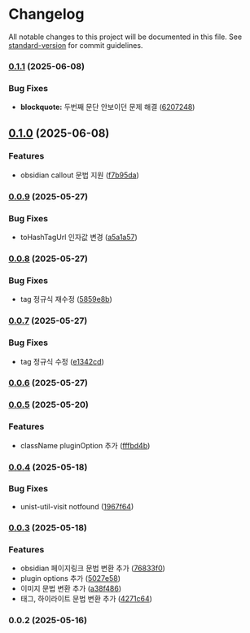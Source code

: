 # Changelog

All notable changes to this project will be documented in this file. See [standard-version](https://github.com/conventional-changelog/standard-version) for commit guidelines.

### [0.1.1](https://github.com/Vespucci95/gatsby-remark-obsidian-syntax/compare/v0.1.0...v0.1.1) (2025-06-08)


### Bug Fixes

* **blockquote:** 두번째 문단 안보이던 문제 해결 ([6207248](https://github.com/Vespucci95/gatsby-remark-obsidian-syntax/commit/6207248e8c85e2eef2102f2708745bad1b723e41))

## [0.1.0](https://github.com/Vespucci95/gatsby-remark-obsidian-syntax/compare/v0.0.9...v0.1.0) (2025-06-08)


### Features

* obsidian callout 문법 지원 ([f7b95da](https://github.com/Vespucci95/gatsby-remark-obsidian-syntax/commit/f7b95da7e460e7ce875590ce47a09f30882448af))

### [0.0.9](https://github.com/Vespucci95/gatsby-remark-obsidian-syntax/compare/v0.0.8...v0.0.9) (2025-05-27)


### Bug Fixes

* toHashTagUrl 인자값 변경 ([a5a1a57](https://github.com/Vespucci95/gatsby-remark-obsidian-syntax/commit/a5a1a57cf5a48fe2d4c552ccd3242e23b671e2c0))

### [0.0.8](https://github.com/Vespucci95/gatsby-remark-obsidian-syntax/compare/v0.0.7...v0.0.8) (2025-05-27)


### Bug Fixes

* tag 정규식 재수정 ([5859e8b](https://github.com/Vespucci95/gatsby-remark-obsidian-syntax/commit/5859e8bba44639f478b73b6a7ea459a8e72932ba))

### [0.0.7](https://github.com/Vespucci95/gatsby-remark-obsidian-syntax/compare/v0.0.6...v0.0.7) (2025-05-27)


### Bug Fixes

* tag 정규식 수정 ([e1342cd](https://github.com/Vespucci95/gatsby-remark-obsidian-syntax/commit/e1342cd1c5b2f0d942772e7562ccf60bb13e6ff6))

### [0.0.6](https://github.com/Vespucci95/gatsby-remark-obsidian-syntax/compare/v0.0.5...v0.0.6) (2025-05-27)

### [0.0.5](https://github.com/Vespucci95/gatsby-remark-obsidian-syntax/compare/v0.0.4...v0.0.5) (2025-05-20)


### Features

* className pluginOption 추가 ([fffbd4b](https://github.com/Vespucci95/gatsby-remark-obsidian-syntax/commit/fffbd4b3a1e65fc7ed7b266617f6058178ce4363))

### [0.0.4](https://github.com/Vespucci95/gatsby-remark-obsidian-syntax/compare/v0.0.3...v0.0.4) (2025-05-18)


### Bug Fixes

* unist-util-visit notfound ([1967f64](https://github.com/Vespucci95/gatsby-remark-obsidian-syntax/commit/1967f64c9a90843e8c3e5c6cb92ac040e423aeb7))

### [0.0.3](https://github.com/Vespucci95/gatsby-remark-obsidian-syntax/compare/v0.0.2...v0.0.3) (2025-05-18)


### Features

* obsidian 페이지링크 문법 변환 추가 ([76833f0](https://github.com/Vespucci95/gatsby-remark-obsidian-syntax/commit/76833f07c58b66379ed7893192656306f49f470f))
* plugin options 추가 ([5027e58](https://github.com/Vespucci95/gatsby-remark-obsidian-syntax/commit/5027e58e2177247f0b6377d9bde3c5cc449d6468))
* 이미지 문법 변환 추가 ([a38f486](https://github.com/Vespucci95/gatsby-remark-obsidian-syntax/commit/a38f486d5f96f75a38b901ccea690db3f6d37eee))
* 태그, 하이라이트 문법 변환 추가 ([4271c64](https://github.com/Vespucci95/gatsby-remark-obsidian-syntax/commit/4271c640bd3b96a970c65cf317e3da043368faad))

### 0.0.2 (2025-05-16)
